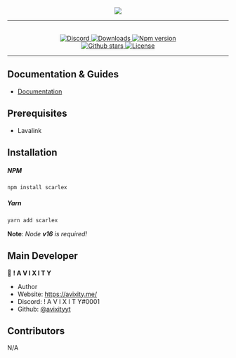 <div align = "center">
    <img src = "https://img.youtube.com/vi/oA5xdVX5XhA/mqdefault.jpg">
    <hr>
    <br>
    <a href="https://discord.gg/avixityyt">
<img src="https://img.shields.io/discord/849268110237630495?color=7289DA&label=Support&logo=discord&style=for-the-badge" alt="Discord">
</a>

<a href="https://www.npmjs.com/package/scarlex">
<img src="https://img.shields.io/npm/dw/scarlex?color=CC3534&logo=npm&style=for-the-badge" alt="Downloads">
</a>

<a href="https://www.npmjs.com/package/scarlex">
<img src="https://img.shields.io/npm/v/scarlex?color=red&label=Version&logo=npm&style=for-the-badge" alt="Npm version">
</a>

<br>

<a href="https://github.com/avixityyt/scarlex">
<img src="https://img.shields.io/github/stars/avixityyt/scarlex?color=333&logo=github&style=for-the-badge" alt="Github stars">
</a>

<a href="https://github.com/avixityyt/scarlex/blob/master/LICENSE">
<img src="https://img.shields.io/github/license/avixityyt/scarlex?color=6e5494&logo=github&style=for-the-badge" alt="License">
</a>
<hr>
</div>


## Documentation & Guides

- [Documentation](https://scrx.xyz/scarlex-npm/docs/gettingstarted.html "scarlex Documentation")


## Prerequisites

- Lavalink


## Installation

##### **NPM**

```bash
npm install scarlex
```

##### **Yarn**

```bash
yarn add scarlex
```

**Note**: _Node **v16** is required!_


## Main Developer

👤 **! A V I X I T Y**

- Author
- Website: <https://avixity.me/>
- Discord: ! A V I X I T Y#0001
- Github: [@avixityyt](https://github.com/avixityyt)

## Contributors

N/A
